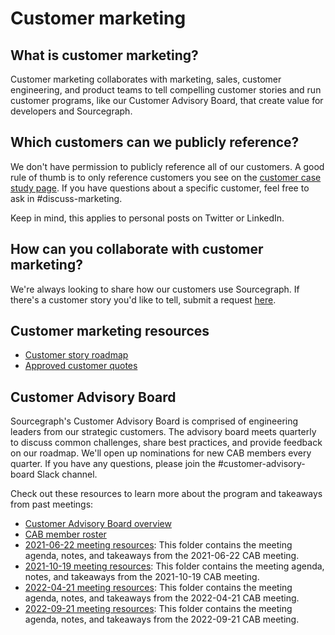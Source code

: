 # Customer marketing

## What is customer marketing?

Customer marketing collaborates with marketing, sales, customer engineering, and product teams to tell compelling customer stories and run customer programs, like our Customer Advisory Board, that create value for developers and Sourcegraph.

## Which customers can we publicly reference?

We don't have permission to publicly reference all of our customers. A good rule of thumb is to only reference customers you see on the [customer case study page](https://about.sourcegraph.com/case-studies). If you have questions about a specific customer, feel free to ask in #discuss-marketing.

Keep in mind, this applies to personal posts on Twitter or LinkedIn.

## How can you collaborate with customer marketing?

We're always looking to share how our customers use Sourcegraph. If there's a customer story you'd like to tell, submit a request [here](https://form.asana.com?k=hNaq42PNshdQ1FjjEUKjLA&d=7195383522959).

## Customer marketing resources

- [Customer story roadmap](https://app.asana.com/0/1199993720289911/board)
- [Approved customer quotes](https://docs.google.com/spreadsheets/d/1A4B_4SlFZllMEQ6183TrjP2vWt935eJ08EcPI59MUkE/edit#gid=0)

## Customer Advisory Board

Sourcegraph's Customer Advisory Board is comprised of engineering leaders from our strategic customers. The advisory board meets quarterly to discuss common challenges, share best practices, and provide feedback on our roadmap. We'll open up nominations for new CAB members every quarter. If you have any questions, please join the #customer-advisory-board Slack channel.

Check out these resources to learn more about the program and takeaways from past meetings:

- [Customer Advisory Board overview](https://docs.google.com/document/d/1zj7cqhRYvkeTOPLrh4FqF9VoEwZjA9aFPBffGd2EF9w/edit)
- [CAB member roster](https://docs.google.com/document/d/1o19rw1D4Ip6u5zf2qXTBlroB84m2eJF-nU2QIq5Wleg/edit#)
- [2021-06-22 meeting resources](https://drive.google.com/drive/folders/15fZ4AqzqYkmz_dEOZGvcUhUehBg2DcDH?usp=sharing): This folder contains the meeting agenda, notes, and takeaways from the 2021-06-22 CAB meeting.
- [2021-10-19 meeting resources](https://drive.google.com/drive/folders/1aiRsbhaBCUlbTomFza9_kFCWZqQoK6vs?usp=sharing): This folder contains the meeting agenda, notes, and takeaways from the 2021-10-19 CAB meeting.
- [2022-04-21 meeting resources](https://drive.google.com/drive/folders/17PLeCDrZHiKJvf3P5RjnrC8OdA4j8Ur4?usp=sharing): This folder contains the meeting agenda, notes, and takeaways from the 2022-04-21 CAB meeting.
- [2022-09-21 meeting resources](https://drive.google.com/drive/folders/1g_yFpoD7AMywEf9s4RS_t0okN9FrrLvU?usp=sharing): This folder contains the meeting agenda, notes, and takeaways from the 2022-09-21 CAB meeting.
